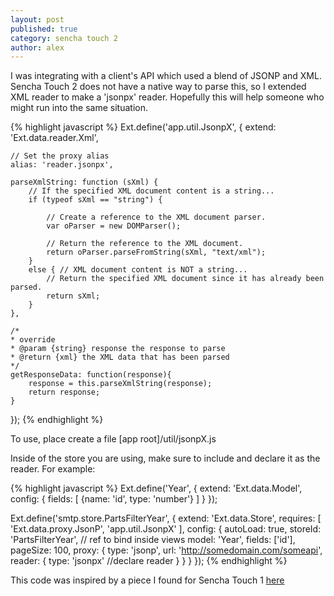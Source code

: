 ```yaml
---
layout: post
published: true
category: sencha touch 2
author: alex
---
```


I was integrating with a client's API which used a blend of JSONP and XML.  Sencha Touch 2 does not have a native way to parse this, so I extended XML reader to make a 'jsonpx' reader.  Hopefully this will help someone who might run into the same situation.

{% highlight javascript %}
Ext.define('app.util.JsonpX', {
    extend: 'Ext.data.reader.Xml',

    // Set the proxy alias
    alias: 'reader.jsonpx',

	parseXmlString: function (sXml) {
		// If the specified XML document content is a string...
		if (typeof sXml == "string") {

			// Create a reference to the XML document parser.
			var oParser = new DOMParser();

			// Return the reference to the XML document.
			return oParser.parseFromString(sXml, "text/xml");
		}
		else { // XML document content is NOT a string...
			// Return the specified XML document since it has already been parsed.
			return sXml;
		}
	},

	/*
	* override
	* @param {string} response the response to parse
	* @return {xml} the XML data that has been parsed
	*/
	getResponseData: function(response){
		response = this.parseXmlString(response);
		return response;
	}
});
{% endhighlight %}

To use, place create a file [app root]/util/jsonpX.js

Inside of the store you are using, make sure to include and declare it as the reader.  For example:

{% highlight javascript %}
Ext.define('Year', {
    extend: 'Ext.data.Model',
    config: {
        fields: [
            {name: 'id',  type: 'number'}
        ]
    }
});

Ext.define('smtp.store.PartsFilterYear', {
	extend: 'Ext.data.Store',
	requires: [
		'Ext.data.proxy.JsonP',
		'app.util.JsonpX'
	],
	config: {
		autoLoad: true,
		storeId: 'PartsFilterYear',	//	ref to bind inside views
		model: 'Year',
		fields: ['id'],
		pageSize: 100,
		proxy: {
			type: 'jsonp',
			url: 'http://somedomain.com/someapi',
			reader: {
				type: 'jsonpx'   //declare reader
			}
		}
	}
});
{% endhighlight %}

This code was inspired by a piece I found for Sencha Touch 1 [here](http://www.sencha.com/forum/showthread.php?12852-ScriptTagProxy-and-XML)
